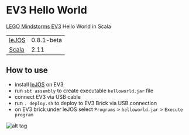 # EV3 Hello World

[LEGO Mindstorms EV3](http://www.lego.com/en-us/mindstorms/products/ev3/31313-mindstorms-ev3/) Hello World in Scala

<table border="0">
  <tr>
    <td><a href="http://www.lejos.org/ev3.php">leJOS</a> </td>
    <td>0.8.1-beta</td>
  </tr>
  <tr>
    <td><a href="http://www.scala-lang.org">Scala</a> </td>
    <td>2.11</td>
  </tr>
</table>

## How to use

* install [leJOS](http://www.lejos.org/ev3.php) on EV3
* run `sbt assembly` to create executable `helloworld.jar` file
* connect EV3 via USB cable
* run `. deploy.sh` to deploy to EV3 Brick via USB connection
* on EV3 brick under leJOS select `Programs` > `helloworld.jar` > `Execute program`

![alt tag](https://www.dropbox.com/s/lqehwp246suddpr/2014-04-21%2022.44.54.jpg?raw=1)
